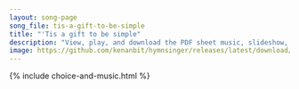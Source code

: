 ```yaml
---
layout: song-page
song_file: tis-a-gift-to-be-simple
title: "'Tis a gift to be simple"
description: "View, play, and download the PDF sheet music, slideshow, and audio. Lyrics: 'Tis a gift to be simple, 'tis a gift to be free, 'tis a gift to come down where we ought to be. And when we find ourselves in the place just right 't... english secular 4part"
image: https://github.com/kenanbit/hymnsinger/releases/latest/download/tis-a-gift-to-be-simple-trad.png
---
```


{% include choice-and-music.html %}